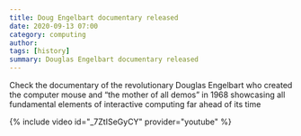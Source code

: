 ```yaml
---
title: Doug Engelbart documentary released
date: 2020-09-13 07:00
category: computing 
author: 
tags: [history]
summary: Douglas Engelbart documentary released
---
```


Check the documentary of the revolutionary Douglas Engelbart who created the computer mouse and “the mother of all demos” in 1968 showcasing all fundamental elements of interactive computing far ahead of its time

{% include video id="_7ZtISeGyCY" provider="youtube" %}